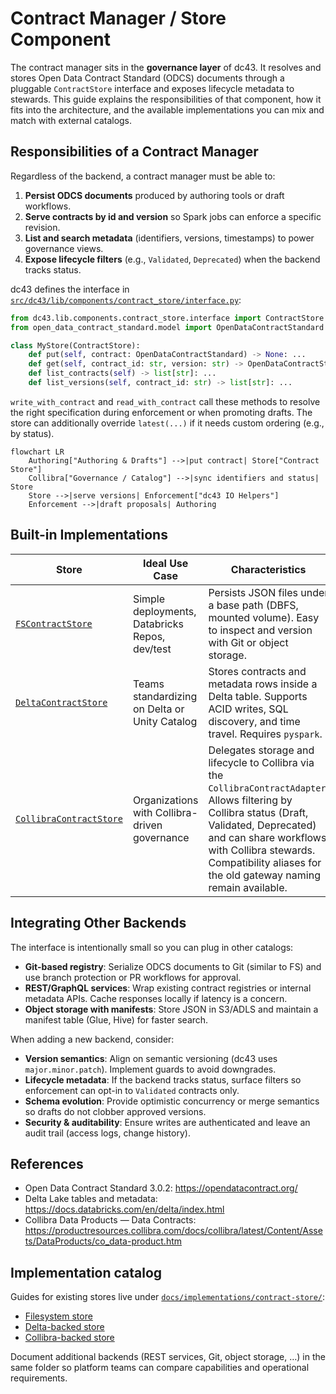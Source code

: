 # Contract Manager / Store Component

The contract manager sits in the **governance layer** of dc43. It resolves and stores Open Data Contract Standard (ODCS) documents through a pluggable `ContractStore` interface and exposes lifecycle metadata to stewards. This guide explains the responsibilities of that component, how it fits into the architecture, and the available implementations you can mix and match with external catalogs.

## Responsibilities of a Contract Manager

Regardless of the backend, a contract manager must be able to:

1. **Persist ODCS documents** produced by authoring tools or draft workflows.
2. **Serve contracts by id and version** so Spark jobs can enforce a specific revision.
3. **List and search metadata** (identifiers, versions, timestamps) to power governance views.
4. **Expose lifecycle filters** (e.g., `Validated`, `Deprecated`) when the backend tracks status.

dc43 defines the interface in [`src/dc43/lib/components/contract_store/interface.py`](../src/dc43/lib/components/contract_store/interface.py):

```python
from dc43.lib.components.contract_store.interface import ContractStore
from open_data_contract_standard.model import OpenDataContractStandard

class MyStore(ContractStore):
    def put(self, contract: OpenDataContractStandard) -> None: ...
    def get(self, contract_id: str, version: str) -> OpenDataContractStandard: ...
    def list_contracts(self) -> list[str]: ...
    def list_versions(self, contract_id: str) -> list[str]: ...
```

`write_with_contract` and `read_with_contract` call these methods to resolve the right specification during enforcement or
when promoting drafts. The store can additionally override `latest(...)` if it needs custom ordering (e.g., by status).

```mermaid
flowchart LR
    Authoring["Authoring & Drafts"] -->|put contract| Store["Contract Store"]
    Collibra["Governance / Catalog"] -->|sync identifiers and status| Store
    Store -->|serve versions| Enforcement["dc43 IO Helpers"]
    Enforcement -->|draft proposals| Authoring
```

## Built-in Implementations

| Store | Ideal Use Case | Characteristics |
| --- | --- | --- |
| [`FSContractStore`](../src/dc43/services/contracts/backend/stores/filesystem.py) | Simple deployments, Databricks Repos, dev/test | Persists JSON files under a base path (DBFS, mounted volume). Easy to inspect and version with Git or object storage. |
| [`DeltaContractStore`](../src/dc43/services/contracts/backend/stores/delta.py) | Teams standardizing on Delta or Unity Catalog | Stores contracts and metadata rows inside a Delta table. Supports ACID writes, SQL discovery, and time travel. Requires `pyspark`. |
| [`CollibraContractStore`](../src/dc43/services/contracts/backend/stores/collibra.py) | Organizations with Collibra-driven governance | Delegates storage and lifecycle to Collibra via the `CollibraContractAdapter`. Allows filtering by Collibra status (Draft, Validated, Deprecated) and can share workflows with Collibra stewards. Compatibility aliases for the old gateway naming remain available. |

## Integrating Other Backends

The interface is intentionally small so you can plug in other catalogs:

* **Git-based registry**: Serialize ODCS documents to Git (similar to FS) and use branch protection or PR workflows for approval.
* **REST/GraphQL services**: Wrap existing contract registries or internal metadata APIs. Cache responses locally if latency is a concern.
* **Object storage with manifests**: Store JSON in S3/ADLS and maintain a manifest table (Glue, Hive) for faster search.

When adding a new backend, consider:

* **Version semantics**: Align on semantic versioning (dc43 uses `major.minor.patch`). Implement guards to avoid downgrades.
* **Lifecycle metadata**: If the backend tracks status, surface filters so enforcement can opt-in to `Validated` contracts only.
* **Schema evolution**: Provide optimistic concurrency or merge semantics so drafts do not clobber approved versions.
* **Security & auditability**: Ensure writes are authenticated and leave an audit trail (access logs, change history).

## References

* Open Data Contract Standard 3.0.2: <https://opendatacontract.org/>
* Delta Lake tables and metadata: <https://docs.databricks.com/en/delta/index.html>
* Collibra Data Products — Data Contracts: <https://productresources.collibra.com/docs/collibra/latest/Content/Assets/DataProducts/co_data-product.htm>

## Implementation catalog

Guides for existing stores live under
[`docs/implementations/contract-store/`](implementations/contract-store/):

- [Filesystem store](implementations/contract-store/fs.md)
- [Delta-backed store](implementations/contract-store/delta.md)
- [Collibra-backed store](implementations/contract-store/collibra.md)

Document additional backends (REST services, Git, object storage, …)
in the same folder so platform teams can compare capabilities and
operational requirements.
